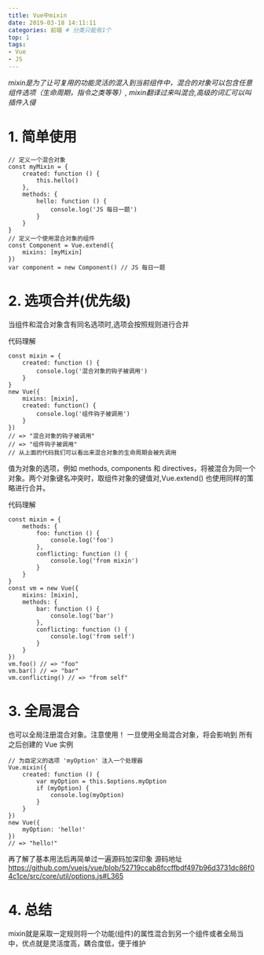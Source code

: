 ```yaml
---
title: Vue中mixin
date: 2019-03-18 14:11:11
categories: 前端 # 分类只能有1个
top: 1
tags: 
- Vue
- JS
---
```

*mixin是为了让可复用的功能灵活的混入到当前组件中，混合的对象可以包含任意组件选项（生命周期，指令之类等等）, mixin翻译过来叫混合,高级的词汇可以叫插件入侵*
<!-- more -->
# 1. 简单使用
```
// 定义一个混合对象
const myMixin = {
    created: function () {
        this.hello()
    },
    methods: {
        hello: function () {
            console.log('JS 每日一题')
        }
    }
}
// 定义一个使用混合对象的组件
const Component = Vue.extend({
    mixins: [myMixin]
})
var component = new Component() // JS 每日一题
```
# 2. 选项合并(优先级)

当组件和混合对象含有同名选项时,选项会按照规则进行合并

代码理解
```
const mixin = {
    created: function () {
        console.log('混合对象的钩子被调用')
    }
}
new Vue({
    mixins: [mixin],
    created: function() {
        console.log('组件钩子被调用')
    }
})
// => "混合对象的钩子被调用"
// => "组件钩子被调用"
// 从上面的代码我们可以看出来混合对象的生命周期会被先调用
```

值为对象的选项，例如 methods, components 和 directives，将被混合为同一个对象。两个对象键名冲突时，取组件对象的键值对,Vue.extend() 也使用同样的策略进行合并。

代码理解
```
const mixin = {
    methods: {
        foo: function () {
            console.log('foo')
        },
        conflicting: function () {
            console.log('from mixin')
        }
    }
}
const vm = new Vue({
    mixins: [mixin],
    methods: {
        bar: function () {
            console.log('bar')
        },
        conflicting: function () {
            console.log('from self')
        }
    }
})
vm.foo() // => "foo"
vm.bar() // => "bar"
vm.conflicting() // => "from self"
```

# 3. 全局混合

也可以全局注册混合对象。注意使用！ 一旦使用全局混合对象，将会影响到 所有 之后创建的 Vue 实例

```
// 为自定义的选项 'myOption' 注入一个处理器
Vue.mixin({
    created: function () {
        var myOption = this.$options.myOption
        if (myOption) {
            console.log(myOption)
        }
    }
})
new Vue({
    myOption: 'hello!'
})
// => "hello!"
```

再了解了基本用法后再简单过一遍源码加深印象
源码地址 https://github.com/vuejs/vue/blob/52719ccab8fccffbdf497b96d3731dc86f04c1ce/src/core/util/options.js#L365

# 4. 总结

mixin就是采取一定规则将一个功能(组件)的属性混合到另一个组件或者全局当中，优点就是灵活度高，耦合度低，便于维护
